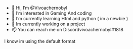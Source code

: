 - 👋 Hi, I’m @Vivoachernobyl
- 👀 I’m interested in Gaming And coding
- 🌱 I’m currently learning Html and python ( im a newbie )
- 💞️ Im currently working on a project 
- 📫 You can reach me on Discordvivoachernobyl#1818

I know im using the default format 

